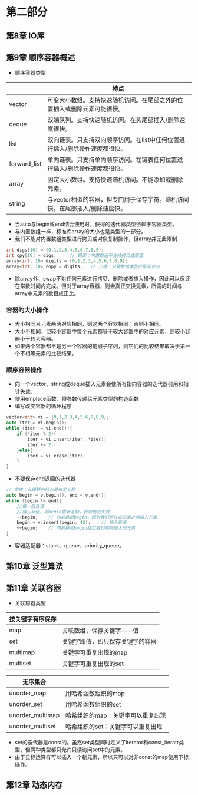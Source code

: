 # 第二部分

## 第8章 IO库

## 第9章 顺序容器概述

- 顺序容器类型

|              | 特点                                       |
| ------------ | ---------------------------------------- |
| vector       | 可变大小数组。支持快速随机访问。在尾部之外的位置插入或删除元素可能很慢。     |
| deque        | 双端队列。支持快速随机访问。在头尾部插入/删除速度很快。             |
| list         | 双向链表。只支持双向顺序访问。在list中任何位置进行插入/删除操作速度都很快。 |
| forward_list | 单向链表。只支持单向顺序访问。在链表任何位置进行插入/删除操作速度都很快。    |
| array        | 固定大小数组。支持快速随机访问。不能添加或删除元素。               |
| string       | 与vector相似的容器，但专门用于保存字符。随机访问快。在尾部插入/删除速度快。 |

- 当auto与begin或end结合使用时，获得的迭代器类型依赖于容器类型。
- 与内置数组一样，标准库array的大小也是类型的一部分。
- 我们不能对内置数组类型进行拷贝或对象复制操作，但array并无此限制

```c++
int digs[10] = {0,1,2,3,4,5,6,7,8,9};
int cpy[10] = digs;		// 错误：内置数组不支持拷贝或赋值
array<int, 10> digits = {0,1,2,3,4,5,6,7,8,9};
array<int, 10> copy = digits;	// 正确：只要数组类型匹配即合法
```

- 除array外，swap不对任何元素进行拷贝、删除或者插入操作，因此可以保证在常数时间内完成。但对于array容器，则会真正交换元素，所需的时间与array中元素的数目成正比。

### 容器的大小操作

- 大小相同且元素两两对应相同，则这两个容器相同；否则不相同。
- 大小不相同，但较小容器中每个元素都等于较大容器中的对应元素，则较小容器小于较大容器。
- 如果两个容器都不是另一个容器的前缀子序列，则它们的比较结果取决于第一个不相等元素的比较结果。

### 顺序容器操作

- 向一个vector、string或deque插入元素会使所有指向容器的迭代器引用和指针失效。
- 使用emplace函数，将参数传递给元素类型的构造函数
- 编写改变容器的循环程序

```c++
vector<int> vi = {0,1,2,3,4,5,6,7,8,9};
auto iter = vi.begin();
while (iter != vi.end()){
  	if (*iter % 2){
  		iter = vi.insert(iter, *iter);
    	iter += 2;
	}else{
  		iter = vi.erase(iter);
	}
}
```

- 不要保存end返回的迭代器

```c++
// 灾难：此循环的行为是未定义的
auto begin = v.begin(), end = v.end();
while (begin != end){
  	//做一些处理
  	//插入新值，对begin重新复制，否则他会失效
  	++begin;	// 向前移动begin，因为我们想在此元素之后插入元素
  	begin = v.insert(begin, 42);	// 插入新值
  	++begin;	// 向前移动begin跳过我们刚刚加入的元素
}
```

- 容器适配器：stack、queue、priority_queue。

## 第10章 泛型算法

## 第11章 关联容器

- 关联容器类型

| 按关键字有序保存 |                  |
| -------- | ---------------- |
| map      | 关联数组，保存关键字——值    |
| set      | 关键字即值，即只保存关键字的容器 |
| multimap | 关键字可重复出现的map     |
| multiset | 关键字可重复出现的set     |

| 无序集合             |                    |
| ---------------- | ------------------ |
| unorder_map      | 用哈希函数组织的map        |
| unorder_set      | 用哈希函数组织的set        |
| unorder_multimap | 哈希组织的map：关键字可以重复出现 |
| unorder_multiset | 哈希组织的set：关键字可以重复出现 |

- set的迭代器是const的。虽然set类型同时定义了iterator和const_iteratr类型，但两种类型都只允许只读访问set中的元素。
- 由于县标运算符可以插入一个新元素，所以只可以对非const的map使用下标操作。

## 第12章 动态内存

